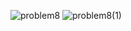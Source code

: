 ![problem8](https://github.com/user-attachments/assets/ab355394-b203-4051-bac5-fcae9bd013b0)
![problem8(1)](https://github.com/user-attachments/assets/1f532b75-b71c-4c4a-8fd5-031ba5b58e1d)
